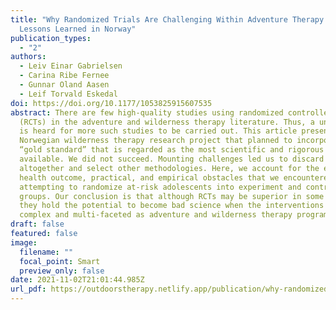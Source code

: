 ```yaml
---
title: "Why Randomized Trials Are Challenging Within Adventure Therapy Research:
  Lessons Learned in Norway"
publication_types:
  - "2"
authors:
  - Leiv Einar Gabrielsen
  - Carina Ribe Fernee
  - Gunnar Oland Aasen
  - Leif Torvald Eskedal
doi: https://doi.org/10.1177/1053825915607535
abstract: There are few high-quality studies using randomized controlled trials
  (RCTs) in the adventure and wilderness therapy literature. Thus, a unison call
  is heard for more such studies to be carried out. This article presents a
  Norwegian wilderness therapy research project that planned to incorporate this
  “gold standard” that is regarded as the most scientific and rigorous approach
  available. We did not succeed. Mounting challenges led us to discard the RCT
  altogether and select other methodologies. Here, we account for the ethical,
  health outcome, practical, and empirical obstacles that we encountered when
  attempting to randomize at-risk adolescents into experiment and control
  groups. Our conclusion is that although RCTs may be superior in some aspects,
  they hold the potential to become bad science when the interventions are as
  complex and multi-faceted as adventure and wilderness therapy programs.
draft: false
featured: false
image:
  filename: ""
  focal_point: Smart
  preview_only: false
date: 2021-11-02T21:01:44.985Z
url_pdf: https://outdoorstherapy.netlify.app/publication/why-randomized-trials-are-challenging-within-adventure-therapy-research-lessons-learned-in-norway/3.Gabrielsen2016.pdf
---
```


